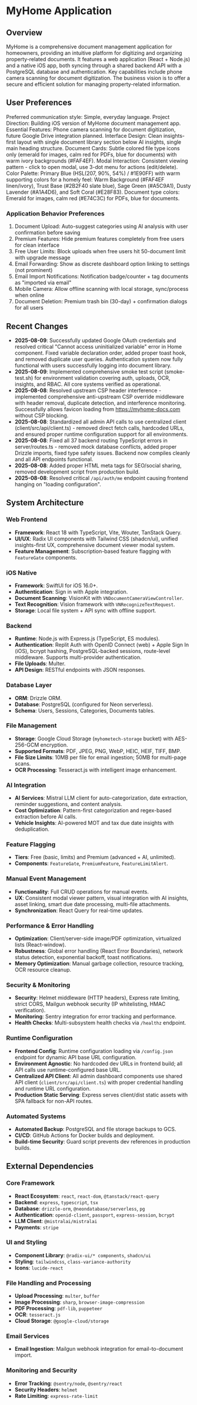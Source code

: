 # MyHome Application

## Overview
MyHome is a comprehensive document management application for homeowners, providing an intuitive platform for digitizing and organizing property-related documents. It features a web application (React + Node.js) and a native iOS app, both syncing through a shared backend API with a PostgreSQL database and authentication. Key capabilities include phone camera scanning for document digitization. The business vision is to offer a secure and efficient solution for managing property-related information.

## User Preferences
Preferred communication style: Simple, everyday language.
Project Direction: Building iOS version of MyHome document management app.
Essential Features: Phone camera scanning for document digitization, future Google Drive integration planned.
Interface Design: Clean insights-first layout with single document library section below AI insights, single main heading structure.
Document Cards: Subtle colored file type icons only (emerald for images, calm red for PDFs, blue for documents) with warm ivory backgrounds (#FAF4EF).
Modal Interaction: Consistent viewing pattern - click to open modal, use 3-dot menu for actions (edit/delete).
Color Palette: Primary Blue (HSL(207, 90%, 54%) / #1E90FF) with warm supporting colors for a homely feel: Warm Background (#FAF4EF linen/ivory), Trust Base (#2B2F40 slate blue), Sage Green (#A5C9A1), Dusty Lavender (#A1A4D6), and Soft Coral (#E28F83). Document type colors: Emerald for images, calm red (#E74C3C) for PDFs, blue for documents.

### Application Behavior Preferences
1. Document Upload: Auto-suggest categories using AI analysis with user confirmation before saving
2. Premium Features: Hide premium features completely from free users for clean interface
3. Free User Limits: Block uploads when free users hit 50-document limit with upgrade message
4. Email Forwarding: Show as discrete dashboard option linking to settings (not prominent)
5. Email Import Notifications: Notification badge/counter + tag documents as "imported via email"
6. Mobile Camera: Allow offline scanning with local storage, sync/process when online
7. Document Deletion: Premium trash bin (30-day) + confirmation dialogs for all users

## Recent Changes
- **2025-08-09**: Successfully updated Google OAuth credentials and resolved critical "Cannot access uninitialized variable" error in Home component. Fixed variable declaration order, added proper toast hook, and removed duplicate user queries. Authentication system now fully functional with users successfully logging into document library.
- **2025-08-09**: Implemented comprehensive smoke test script (smoke-test.sh) for environment validation covering auth, uploads, OCR, insights, and RBAC. All core systems verified as operational.
- **2025-08-08**: Resolved upstream CSP header interference - implemented comprehensive anti-upstream CSP override middleware with header removal, duplicate detection, and interference monitoring. Successfully allows favicon loading from https://myhome-docs.com without CSP blocking.
- **2025-08-08**: Standardized all admin API calls to use centralized client (client/src/api/client.ts) - removed direct fetch calls, hardcoded URLs, and ensured proper runtime configuration support for all environments.
- **2025-08-08**: Fixed all 37 backend routing TypeScript errors in server/routes.ts - removed mock database conflicts, added proper Drizzle imports, fixed type safety issues. Backend now compiles cleanly and all API endpoints functional.
- **2025-08-08**: Added proper HTML meta tags for SEO/social sharing, removed development script from production build.
- **2025-08-08**: Resolved critical `/api/auth/me` endpoint causing frontend hanging on "loading configuration".

## System Architecture

### Web Frontend
- **Framework**: React 18 with TypeScript, Vite, Wouter, TanStack Query.
- **UI/UX**: Radix UI components with Tailwind CSS (shadcn/ui), unified insights-first UX, comprehensive document viewer modal system.
- **Feature Management**: Subscription-based feature flagging with `FeatureGate` components.

### iOS Native
- **Framework**: SwiftUI for iOS 16.0+.
- **Authentication**: Sign in with Apple integration.
- **Document Scanning**: VisionKit with `VNDocumentCameraViewController`.
- **Text Recognition**: Vision framework with `VNRecognizeTextRequest`.
- **Storage**: Local file system + API sync with offline support.

### Backend
- **Runtime**: Node.js with Express.js (TypeScript, ES modules).
- **Authentication**: Replit Auth with OpenID Connect (web) + Apple Sign In (iOS), bcrypt hashing, PostgreSQL-backed sessions, route-level middleware. Supports multi-provider authentication.
- **File Uploads**: Multer.
- **API Design**: RESTful endpoints with JSON responses.

### Database Layer
- **ORM**: Drizzle ORM.
- **Database**: PostgreSQL (configured for Neon serverless).
- **Schema**: Users, Sessions, Categories, Documents tables.

### File Management
- **Storage**: Google Cloud Storage (`myhometech-storage` bucket) with AES-256-GCM encryption.
- **Supported Formats**: PDF, JPEG, PNG, WebP, HEIC, HEIF, TIFF, BMP.
- **File Size Limits**: 10MB per file for email ingestion; 50MB for multi-page scans.
- **OCR Processing**: Tesseract.js with intelligent image enhancement.

### AI Integration
- **AI Services**: Mistral LLM client for auto-categorization, date extraction, reminder suggestions, and content analysis.
- **Cost Optimization**: Pattern-first categorization and regex-based extraction before AI calls.
- **Vehicle Insights**: AI-powered MOT and tax due date insights with deduplication.

### Feature Flagging
- **Tiers**: Free (basic, limits) and Premium (advanced + AI, unlimited).
- **Components**: `FeatureGate`, `PremiumFeature`, `FeatureLimitAlert`.

### Manual Event Management
- **Functionality**: Full CRUD operations for manual events.
- **UX**: Consistent modal viewer pattern, visual integration with AI insights, asset linking, smart due date processing, multi-file attachments.
- **Synchronization**: React Query for real-time updates.

### Performance & Error Handling
- **Optimization**: Client/server-side image/PDF optimization, virtualized lists (React-window).
- **Robustness**: Global error handling (React Error Boundaries), network status detection, exponential backoff, toast notifications.
- **Memory Optimization**: Manual garbage collection, resource tracking, OCR resource cleanup.

### Security & Monitoring
- **Security**: Helmet middleware (HTTP headers), Express rate limiting, strict CORS, Mailgun webhook security (IP whitelisting, HMAC verification).
- **Monitoring**: Sentry integration for error tracking and performance.
- **Health Checks**: Multi-subsystem health checks via `/healthz` endpoint.

### Runtime Configuration
- **Frontend Config**: Runtime configuration loading via `/config.json` endpoint for dynamic API base URL configuration.
- **Environment Agnostic**: No hardcoded dev URLs in frontend build; all API calls use runtime-configured base URL.
- **Centralized API Client**: All admin dashboard components use shared API client (`client/src/api/client.ts`) with proper credential handling and runtime URL configuration.
- **Production Static Serving**: Express serves client/dist static assets with SPA fallback for non-API routes.

### Automated Systems
- **Automated Backup**: PostgreSQL and file storage backups to GCS.
- **CI/CD**: GitHub Actions for Docker builds and deployment.
- **Build-time Security**: Guard script prevents dev references in production builds.

## External Dependencies

### Core Framework
- **React Ecosystem**: `react`, `react-dom`, `@tanstack/react-query`
- **Backend**: `express`, `typescript`, `tsx`
- **Database**: `drizzle-orm`, `@neondatabase/serverless`, `pg`
- **Authentication**: `openid-client`, `passport`, `express-session`, `bcrypt`
- **LLM Client**: `@mistralai/mistralai`
- **Payments**: `stripe`

### UI and Styling
- **Component Library**: `@radix-ui/* components`, `shadcn/ui`
- **Styling**: `tailwindcss`, `class-variance-authority`
- **Icons**: `lucide-react`

### File Handling and Processing
- **Upload Processing**: `multer`, `buffer`
- **Image Processing**: `sharp`, `browser-image-compression`
- **PDF Processing**: `pdf-lib`, `puppeteer`
- **OCR**: `tesseract.js`
- **Cloud Storage**: `@google-cloud/storage`

### Email Services
- **Email Ingestion**: Mailgun webhook integration for email-to-document import.

### Monitoring and Security
- **Error Tracking**: `@sentry/node`, `@sentry/react`
- **Security Headers**: `helmet`
- **Rate Limiting**: `express-rate-limit`